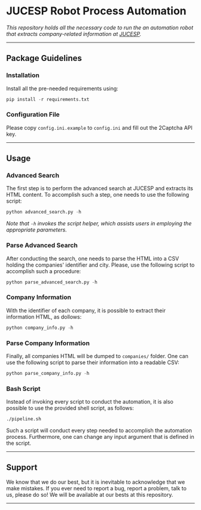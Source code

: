# JUCESP Robot Process Automation

*This repository holds all the necessary code to run the an automation robot that extracts company-related information at [JUCESP](https://www.jucesponline.sp.gov.br/BuscaAvancada.aspx).*

---

## Package Guidelines

### Installation

Install all the pre-needed requirements using:

```Python
pip install -r requirements.txt
```

### Configuration File

Please copy `config.ini.example` to `config.ini` and fill out the 2Captcha API key.

---

## Usage

### Advanced Search

The first step is to perform the advanced search at JUCESP and extracts its HTML content. To accomplish such a step, one needs to use the following script:

```Python
python advanced_search.py -h
```

*Note that `-h` invokes the script helper, which assists users in employing the appropriate parameters.*

### Parse Advanced Search

After conducting the search, one needs to parse the HTML into a CSV holding the companies' identifier and city. Please, use the following script to accomplish such a procedure:

```Python
python parse_advanced_search.py -h
```

### Company Information

With the identifier of each company, it is possible to extract their information HTML, as dollows:

```Python
python company_info.py -h
```

### Parse Company Information

Finally, all companies HTML will be dumped to `companies/` folder. One can use the following script to parse their information into a readable CSV:

```Python
python parse_company_info.py -h
```

### Bash Script

Instead of invoking every script to conduct the automation, it is also possible to use the provided shell script, as follows:

```Bash
./pipeline.sh
```

Such a script will conduct every step needed to accomplish the automation process. Furthermore, one can change any input argument that is defined in the script.

---

## Support

We know that we do our best, but it is inevitable to acknowledge that we make mistakes. If you ever need to report a bug, report a problem, talk to us, please do so! We will be available at our bests at this repository.

---
